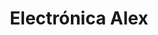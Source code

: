 ---
title: "Electrónica Alex"
url: /santiago-de-los-caballeros/electronica-alex/
shop: Elektronik
---